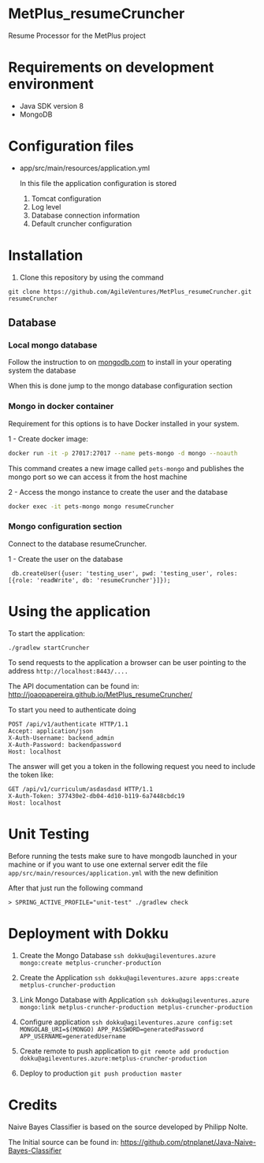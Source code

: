 # MetPlus_resumeCruncher
Resume Processor for the MetPlus project

# Requirements on development environment

- Java SDK version 8
- MongoDB

# Configuration files

- app/src/main/resources/application.yml
 
  In this file the application configuration is stored

    1. Tomcat configuration
    1. Log level
    1. Database connection information
    1. Default cruncher configuration

# Installation
1. Clone this repository by using the command

  ```git clone https://github.com/AgileVentures/MetPlus_resumeCruncher.git resumeCruncher```

## Database

### Local mongo database

Follow the instruction to on [mongodb.com](https://www.mongodb.com/download-center?jmp=nav#community) to install in your operating system the database

When this is done jump to the mongo database configuration section
### Mongo in docker container

Requirement for this options is to have Docker installed in your system.

1 - Create docker image: 
```bash
docker run -it -p 27017:27017 --name pets-mongo -d mongo --noauth
```
This command creates a new image called `pets-mongo` and publishes the mongo port so
we can access it from the host machine

2 - Access the mongo instance to create the user and the database

```bash
docker exec -it pets-mongo mongo resumeCruncher
```

### Mongo configuration section

Connect to the database resumeCruncher.

1 - Create the user on the database

```mongo
 db.createUser({user: 'testing_user', pwd: 'testing_user', roles: [{role: 'readWrite', db: 'resumeCruncher'}]});
```


# Using the application

To start the application:

```./gradlew startCruncher```

To send requests to the application a browser can be user pointing to the address
``` http://localhost:8443/.... ```

The API documentation can be found in: http://joaopapereira.github.io/MetPlus_resumeCruncher/

To start you need to authenticate doing 
```
POST /api/v1/authenticate HTTP/1.1
Accept: application/json
X-Auth-Username: backend_admin
X-Auth-Password: backendpassword
Host: localhost
```

The answer will get you a token in the following request you need to include the token like:

```
GET /api/v1/curriculum/asdasdasd HTTP/1.1
X-Auth-Token: 377430e2-db04-4d10-b119-6a7448cbdc19
Host: localhost
```

# Unit Testing
Before running the tests make sure to have mongodb launched in your machine or if you want to use one external server edit the file ```app/src/main/resources/application.yml``` with the new definition

After that just run the following command

```> SPRING_ACTIVE_PROFILE="unit-test" ./gradlew check ```

# Deployment with Dokku

1. Create the Mongo Database
`ssh dokku@agileventures.azure mongo:create metplus-cruncher-production`

1. Create the Application
`ssh dokku@agileventures.azure apps:create metplus-cruncher-production`

1. Link Mongo Database with Application
`ssh dokku@agileventures.azure mongo:link metplus-cruncher-production metplus-cruncher-production`

1. Configure application
`ssh dokku@agileventures.azure config:set MONGOLAB_URI=$(MONGO) APP_PASSWORD=generatedPassword APP_USERNAME=generatedUsername`

1. Create remote to push application to
`git remote add production dokku@agileventures.azure:metplus-cruncher-production`

1. Deploy to production
`git push production master`

# Credits
Naive Bayes Classifier is based on the source developed by Philipp Nolte.

The Initial source can be found in: 
https://github.com/ptnplanet/Java-Naive-Bayes-Classifier
